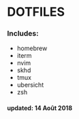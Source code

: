 # DOTFILES

### Includes:
- homebrew
- iterm
- nvim
- skhd
- tmux
- ubersicht
- zsh
#### updated: 14 Août 2018

